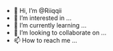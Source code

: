- 👋 Hi, I’m @Riiqqii
- 👀 I’m interested in ...
- 🌱 I’m currently learning ...
- 💞️ I’m looking to collaborate on ...
- 📫 How to reach me ...

<!---
Riiqqii/Riiqqii is a ✨ special ✨ repository because its `README.md` (this file) appears on your GitHub profile.
You can click the Preview link to take a look at your changes.
--->
